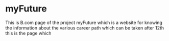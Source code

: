 # myFuture
This is B.com page of the project myFuture which is a website for knowing the 
information about the various career path which can be taken after 12th
this is the page which 
